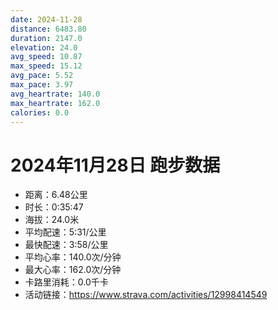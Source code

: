 ```yaml
---
date: 2024-11-28
distance: 6483.80
duration: 2147.0
elevation: 24.0
avg_speed: 10.87
max_speed: 15.12
avg_pace: 5.52
max_pace: 3.97
avg_heartrate: 140.0
max_heartrate: 162.0
calories: 0.0
---
```


# 2024年11月28日 跑步数据

- 距离：6.48公里
- 时长：0:35:47
- 海拔：24.0米
- 平均配速：5:31/公里
- 最快配速：3:58/公里
- 平均心率：140.0次/分钟
- 最大心率：162.0次/分钟
- 卡路里消耗：0.0千卡
- 活动链接：https://www.strava.com/activities/12998414549
